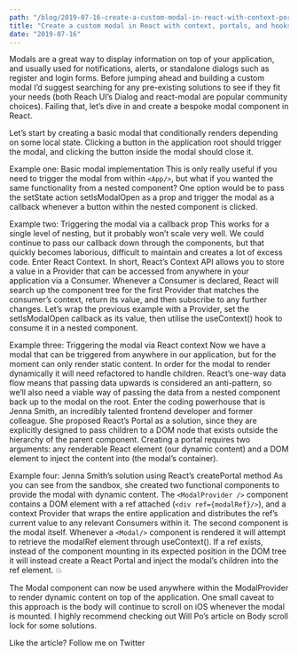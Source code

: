 ```yaml
---
path: "/blog/2019-07-16-create-a-custom-modal-in-react-with-context-portals-and-hooks"
title: "Create a custom modal in React with context, portals, and hooks"
date: "2019-07-16"
---
```


Modals are a great way to display information on top of your application, and usually used for notifications, alerts, or standalone dialogs such as register and login forms. Before jumping ahead and building a custom modal I’d suggest searching for any pre-existing solutions to see if they fit your needs (both Reach UI’s Dialog and react-modal are popular community choices). Failing that, let’s dive in and create a bespoke modal component in React.

Let’s start by creating a basic modal that conditionally renders depending on some local state. Clicking a button in the application root should trigger the modal, and clicking the button inside the modal should close it.

Example one: Basic modal implementation
This is only really useful if you need to trigger the modal from within `<App/>`, but what if you wanted the same functionality from a nested component? One option would be to pass the setState action setIsModalOpen as a prop and trigger the modal as a callback whenever a button within the nested component is clicked.

Example two: Triggering the modal via a callback prop
This works for a single level of nesting, but it probably won’t scale very well. We could continue to pass our callback down through the components, but that quickly becomes laborious, difficult to maintain and creates a lot of excess code. Enter React Context.
In short, React’s Context API allows you to store a value in a Provider that can be accessed from anywhere in your application via a Consumer. Whenever a Consumer is declared, React will search up the component tree for the first Provider that matches the consumer’s context, return its value, and then subscribe to any further changes. Let’s wrap the previous example with a Provider, set the setIsModalOpen callback as its value, then utilise the useContext() hook to consume it in a nested component.

Example three: Triggering the modal via React context
Now we have a modal that can be triggered from anywhere in our application, but for the moment can only render static content. In order for the modal to render dynamically it will need refactored to handle children. React’s one-way data flow means that passing data upwards is considered an anti-pattern, so we’ll also need a viable way of passing the data from a nested component back up to the modal on the root.
Enter the coding powerhouse that is Jenna Smith, an incredibly talented frontend developer and former colleague. She proposed React’s Portal as a solution, since they are explicitly designed to pass children to a DOM node that exists outside the hierarchy of the parent component. Creating a portal requires two arguments: any renderable React element (our dynamic content) and a DOM element to inject the content into (the modal’s container).

Example four: Jenna Smith’s solution using React’s createPortal method
As you can see from the sandbox, she created two functional components to provide the modal with dynamic content. The `<ModalProvider />` component contains a DOM element with a ref attached (`<div ref={modalRef}/>`), and a context Provider that wraps the entire application and distributes the ref’s current value to any relevant Consumers within it. The second component is the modal itself. Whenever a `<Modal/>` component is rendered it will attempt to retrieve the modalRef element through useContext(). If a ref exists, instead of the component mounting in its expected position in the DOM tree it will instead create a React Portal and inject the modal’s children into the ref element. 💥

The Modal component can now be used anywhere within the ModalProvider to render dynamic content on top of the application. One small caveat to this approach is the body will continue to scroll on iOS whenever the modal is mounted. I highly recommend checking out Will Po’s article on Body scroll lock for some solutions.

Like the article? Follow me on Twitter
